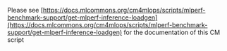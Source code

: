 Please see [https://docs.mlcommons.org/cm4mlops/scripts/mlperf-benchmark-support/get-mlperf-inference-loadgen](https://docs.mlcommons.org/cm4mlops/scripts/mlperf-benchmark-support/get-mlperf-inference-loadgen) for the documentation of this CM script

